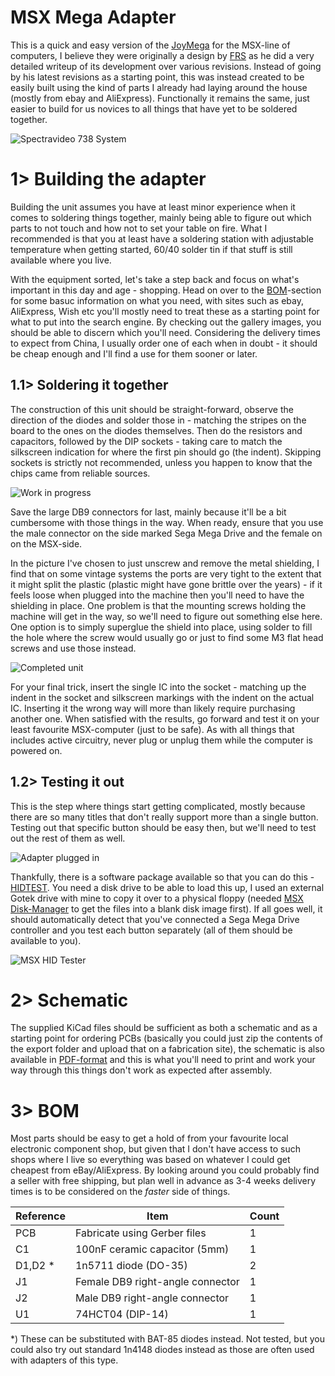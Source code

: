 # MSX Mega Adapter
This is a quick and easy version of the [JoyMega](https://www.msx.org/wiki/JoyMega) for the MSX-line of computers, I believe they were originally a design by [FRS](http://frs.badcoffee.info/hardware/joymega-en.html) as he did a very detailed writeup of its development over various revisions. Instead of going by his latest revisions as a starting point, this was instead created to be easily built using the kind of parts I already had laying around the house (mostly from ebay and AliExpress). Functionally it remains the same, just easier to build for us novices to all things that have yet to be soldered together.

![Spectravideo 738 System](gallery/2021-03-24%2022.07.44.jpg)

# 1> Building the adapter
Building the unit assumes you have at least minor experience when it comes to soldering things together, mainly being able to figure out which parts to not touch and how not to set your table on fire. What I recommended is that you at least have a soldering station with adjustable temperature when getting started, 60/40 solder tin if that stuff is still available where you live.

With the equipment sorted, let's take a step back and focus on what's important in this day and age - shopping. Head on over to the [BOM](#3-bom)-section for some basuc information on what you need, with sites such as ebay, AliExpress, Wish etc you'll mostly need to treat these as a starting point for what to put into the search engine. By checking out the gallery images, you should be able to discern which you'll need. Considering the delivery times to expect from China, I usually order one of each when in doubt - it should be cheap enough and I'll find a use for them sooner or later.

## 1.1> Soldering it together
The construction of this unit should be straight-forward, observe the direction of the diodes and solder those in - matching the stripes on the board to the ones on the diodes themselves. Then do the resistors and capacitors, followed by the DIP sockets - taking care to match the silkscreen indication for where the first pin should go (the indent). Skipping sockets is strictly not recommended, unless you happen to know that the chips came from reliable sources.

![Work in progress](gallery/2020-12-16%2001.24.39.jpg)

Save the large DB9 connectors for last, mainly because it'll be a bit cumbersome with those things in the way. When ready, ensure that you use the male connector on the side marked Sega Mega Drive and the female on on the MSX-side.

In the picture I've chosen to just unscrew and remove the metal shielding, I find that on some vintage systems the ports are very tight to the extent that it might split the plastic (plastic might have gone brittle over the years) - if it feels loose when plugged into the machine then you'll need to have the shielding in place. One problem is that the mounting screws holding the machine will get in the way, so we'll need to figure out something else here. One option is to simply superglue the shield into place, using solder to fill the hole where the screw would usually go or just to find some M3 flat head screws and use those instead.

![Completed unit](gallery/2020-12-21%2002.17.32.jpg)

For your final trick, insert the single IC into the socket - matching up the indent in the socket and silkscreen markings with the indent on the actual IC. Inserting it the wrong way will more than likely require purchasing another one. When satisfied with the results, go forward and test it on your least favourite MSX-computer (just to be safe). As with all things that includes active circuitry, never plug or unplug them while the computer is powered on.

## 1.2> Testing it out
This is the step where things start getting complicated, mostly because there are so many titles that don't really support more than a single button. Testing out that specific button should be easy then, but we'll need to test out the rest of them as well.

![Adapter plugged in](gallery/2021-03-24%2022.07.33.jpg)

Thankfully, there is a software package available so that you can do this - [HIDTEST](https://msxhub.com/HIDTEST). You need a disk drive to be able to load this up, I used an external Gotek drive with mine to copy it over to a physical floppy (needed [MSX Disk-Manager](https://msxhub.com/HIDTEST) to get the files into a blank disk image first). If all goes well, it should automatically detect that you've connected a Sega Mega Drive controller and you test each button separately (all of them should be available to you).

![MSX HID Tester](gallery/2021-03-25%2001.41.46.jpg)

# 2> Schematic
The supplied KiCad files should be sufficient as both a schematic and as a  starting point for ordering PCBs (basically you could just zip the contents of the export folder and upload that on a fabrication site), the schematic is also available in [PDF-format](export/MSX%20Mega%20Adapter.pdf) and this is what you'll need to print and work your way through this things don't work as expected after assembly.

# 3> BOM
Most parts should be easy to get a hold of from your favourite local electronic component shop, but given that I don't have access to such shops where I live so everything was based on whatever I could get cheapest from eBay/AliExpress. By looking around you could probably find a seller with free shipping, but plan well in advance as 3-4 weeks delivery times is to be considered on the *faster* side of things.

| Reference    | Item                                  | Count |
| ------------ | ------------------------------------- | ----- |
| PCB          | Fabricate using Gerber files          |     1 |
| C1           | 100nF ceramic capacitor (5mm)         |     1 |
| D1,D2 *      | 1n5711 diode (DO-35)                  |     2 |
| J1           | Female DB9 right-angle connector      |     1 |
| J2           | Male DB9 right-angle connector        |     1 |
| U1           | 74HCT04 (DIP-14)                      |     1 |

*) These can be substituted with BAT-85 diodes instead. Not tested, but you could also try out standard 1n4148 diodes instead as those are often used with adapters of this type.